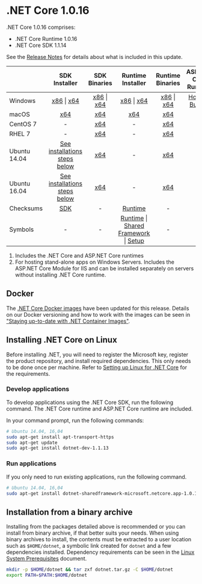 # .NET Core 1.0.16

.NET Core 1.0.16 comprises:

* .NET Core Runtime 1.0.16
* .NET Core SDK 1.1.14

See the [Release Notes](1.0.16.md) for details about what is included in this update.

|           | SDK Installer                                   | SDK Binaries                            | Runtime Installer                                        | Runtime Binaries                                 | ASP.NET Core Runtime           |
| --------- | :------------------------------------------:     | :----------------------:                 | :---------------------------:                            | :-------------------------:                      | :-----------------:            |
| Windows   | [x86][dotnet-dev-win-x86.exe] \| [x64][dotnet-dev-win-x64.exe] | [x86][dotnet-dev-win-x86.zip] \| [x64][dotnet-dev-win-x64.zip] | [x86][dotnet-win-x86.exe] \| [x64][dotnet-win-x64.exe] | [x86][dotnet-win-x86.zip] \| [x64][dotnet-win-x64.zip] | [Hosting Bundle][DotNetCore-WindowsHosting.exe] |
| macOS     | [x64][dotnet-dev-osx-x64.pkg]  | [x64][dotnet-dev-osx-x64.tar.gz]     | [x64][dotnet-osx-x64.pkg] | [x64][dotnet-osx-x64.tar.gz] | - |
| CentOS 7  | - | [x64][dotnet-dev-centos-x64.tar.gz] | - | [x64][dotnet-centos-x64.tar.gz]  | - |
| RHEL 7    | -                                                | [x64][dotnet-dev-rhel-x64.tar.gz]                    | -                                                        | [x64][dotnet-rhel-x64.tar.gz] | - |
| Ubuntu 14.04 | [See installations steps below](#installing-net-core-on-linux)   | [x64][dotnet-dev-ubuntu-x64.tar.gz] | - | [x64][dotnet-ubuntu-x64.tar.gz] | - |
| Ubuntu 16.04 | [See installations steps below](#installing-net-core-on-linux)   | [x64][dotnet-dev-ubuntu.16.04-x64.tar.gz] | - | [x64][dotnet-ubuntu.16.04-x64.tar.gz]  | - |
| Checksums | [SDK][checksums-sdk]                             | -                                        | [Runtime][checksums-runtime]                             | - | - |
| Symbols   | -                                                | -                                        | [Runtime][coreclr-symbols.zip] \| [Shared Framework][corefx-symbols.zip] \| [Setup][core-setup-symbols.zip] | - | - |

1. Includes the .NET Core and ASP.NET Core runtimes
2. For hosting stand-alone apps on Windows Servers. Includes the ASP.NET Core Module for IIS and can be installed separately on servers without installing .NET Core runtime.

## Docker

The [.NET Core Docker images](https://hub.docker.com/r/microsoft/dotnet/) have been updated for this release. Details on our Docker versioning and how to work with the images can be seen in ["Staying up-to-date with .NET Container Images"](https://devblogs.microsoft.com/dotnet/staying-up-to-date-with-net-container-images/).

## Installing .NET Core on Linux

Before installing .NET, you will need to register the Microsoft key, register the product repository, and install required dependencies. This only needs to be done once per machine. Refer to [Setting up Linux for .NET Core][linux-setup] for the requirements.

### Develop applications

To develop applications using the .NET Core SDK, run the following command. The .NET Core runtime and ASP.NET Core runtime are included.

In your command prompt, run the following commands:

```bash
# Ubuntu 14.04, 16,04
sudo apt-get install apt-transport-https
sudo apt-get update
sudo apt-get install dotnet-dev-1.1.13
```

### Run applications

If you only need to run existing applications, run the following command.

```bash
# Ubuntu 14.04, 16,04
sudo apt-get install dotnet-sharedframework-microsoft.netcore.app-1.0.16
```

## Installation from a binary archive

Installing from the packages detailed above is recommended or you can install from binary archive, if that better suits your needs. When using binary archives to install, the contents must be extracted to a user location such as `$HOME/dotnet`, a symbolic link created for `dotnet` and a few dependencies installed.
Dependency requirements can be seen in the [Linux System Prerequisites](https://github.com/dotnet/core/blob/main/linux.md) document.

```bash
mkdir -p $HOME/dotnet && tar zxf dotnet.tar.gz -C $HOME/dotnet
export PATH=$PATH:$HOME/dotnet
```

[dotnet-centos-x64.tar.gz]: https://download.visualstudio.microsoft.com/download/pr/b15f877f-1299-466b-805c-439c4b208229/6b0ebc8e907cd732744974e4f1f0b04f/dotnet-centos-x64.1.0.16.tar.gz
[dotnet-osx-x64.pkg]: https://download.visualstudio.microsoft.com/download/pr/10f564b1-0578-4de0-9ed8-7890c60ccfb2/8dc054cf37402b2af50b11b1b9014130/dotnet-osx-x64.1.0.16.pkg
[dotnet-osx-x64.tar.gz]: https://download.visualstudio.microsoft.com/download/pr/5b37cce1-c0d9-4e91-9dc5-0058fbeb98e8/b675c1cf1b93eb646a6973e15ebe41e9/dotnet-osx-x64.1.0.16.tar.gz
[dotnet-rhel-x64.tar.gz]: https://download.visualstudio.microsoft.com/download/pr/25418bdb-42c9-4f7c-b0a5-737b09a93ffe/185240f5a2295d7a69af7aa7f931f3e7/dotnet-rhel-x64.1.0.16.tar.gz
[dotnet-ubuntu-x64.tar.gz]: https://download.visualstudio.microsoft.com/download/pr/c335a4c7-d629-4b2d-b9c9-00b7d9912c42/856d1c1b365fd59874a93ee3683b655b/dotnet-ubuntu-x64.1.0.16.tar.gz
[dotnet-ubuntu.16.04-x64.tar.gz]: https://download.visualstudio.microsoft.com/download/pr/2601c5ef-3949-4152-bd73-af595e088df5/91a88561ef94c1ef70d59ed112ac76f0/dotnet-ubuntu.16.04-x64.1.0.16.tar.gz
[dotnet-win-x64.exe]: https://download.visualstudio.microsoft.com/download/pr/4d174497-74c3-4bf1-afe9-59c5a3810a4a/0a99d860da08e596727027510a68f250/dotnet-win-x64.1.0.16.exe
[dotnet-win-x64.zip]: https://download.visualstudio.microsoft.com/download/pr/9b27f9be-50fb-4c69-b9be-cc6002bd1d1e/33c6eab6f3c08a7952c6adbd4cf75089/dotnet-win-x64.1.0.16.zip
[dotnet-win-x86.exe]: https://download.visualstudio.microsoft.com/download/pr/64daed07-014f-4d3c-b3e7-637b004c86f3/3d0e71a686e7880bee84ee28bbf452c2/dotnet-win-x86.1.0.16.exe
[dotnet-win-x86.zip]: https://download.visualstudio.microsoft.com/download/pr/9fc3e710-ce64-4523-8b50-5c4b01a8008e/06901323b3f87be43fd00f2d61f84729/dotnet-win-x86.1.0.16.zip
[DotNetCore-WindowsHosting.exe]: https://download.visualstudio.microsoft.com/download/pr/aa5a90a5-4fc3-4198-8bcf-881c6d7e500d/c0d3855628d650f67ad1131c2e43fa9f/dotnetcore.1.0.16_1.1.13-windowshosting.exe
[dotnet-dev-centos-x64.tar.gz]: https://download.visualstudio.microsoft.com/download/pr/0abec983-ea91-4189-bec3-99cb6da412ce/ad2e817eb7ebb2b47dc5483e8037931d/dotnet-dev-centos-x64.1.1.14.tar.gz
[dotnet-dev-osx-x64.pkg]: https://download.visualstudio.microsoft.com/download/pr/110b99a1-956d-447b-a8b8-1ea3c5db4e91/fae4867498119342a328117f19437efb/dotnet-dev-osx-x64.1.1.14.pkg
[dotnet-dev-osx-x64.tar.gz]: https://download.visualstudio.microsoft.com/download/pr/d3dc46de-b060-4a4c-801b-3b33ee62485f/cd18f54d5259563a92c98bb0dc410176/dotnet-dev-osx-x64.1.1.14.tar.gz
[dotnet-dev-rhel-x64.tar.gz]: https://download.visualstudio.microsoft.com/download/pr/77cbb3f7-ca39-4884-944a-ba2dbe6bc7cc/cef42f3ed25e940c1b55d4a8f83f9a8f/dotnet-dev-rhel-x64.1.1.14.tar.gz
[dotnet-dev-ubuntu-x64.tar.gz]: https://download.visualstudio.microsoft.com/download/pr/98ae53a6-e2dd-496c-825a-bef389b5191f/1bf26c976962a2f8b3979d878d0f7a19/dotnet-dev-ubuntu-x64.1.1.14.tar.gz
[dotnet-dev-ubuntu.16.04-x64.tar.gz]: https://download.visualstudio.microsoft.com/download/pr/7e1128cb-20b4-4ebd-b41c-c87ca7541ce6/e70c038f504107bdc90edc2811b819f6/dotnet-dev-ubuntu.16.04-x64.1.1.14.tar.gz
[dotnet-dev-win-x64.exe]: https://download.visualstudio.microsoft.com/download/pr/f53f5275-d721-4303-9bf3-e06c49687a96/9eb3d4e75dbf437d44291a61fe3c3443/dotnet-dev-win-x64.1.1.14.exe
[dotnet-dev-win-x64.zip]: https://download.visualstudio.microsoft.com/download/pr/7493cfb3-dd7d-4d98-a114-c3d37a9bd322/976094b325aa4f9d180f443a945b1fcb/dotnet-dev-win-x64.1.1.14.zip
[dotnet-dev-win-x86.exe]: https://download.visualstudio.microsoft.com/download/pr/f915581d-6116-4473-ba8f-8093e047c9de/4e2d74169c4419d3a80bc4edfdb5248b/dotnet-dev-win-x86.1.1.14.exe
[dotnet-dev-win-x86.zip]: https://download.visualstudio.microsoft.com/download/pr/9f00da2a-a885-4ea0-b1e1-2b15c49fce2b/d7a3a37c85b290470fc5f6b6a98e1510/dotnet-dev-win-x86.1.1.14.zip
[core-setup-symbols.zip]: https://download.visualstudio.microsoft.com/download/pr/de24857a-e53c-403b-891d-66ab513496e9/dc7a06c174966c71ab93c2595fa84890/core-setup-1.0.16-symbols.zip
[coreclr-symbols.zip]: https://download.visualstudio.microsoft.com/download/pr/d01ea2b6-2b9a-42d8-9eb9-4659e6849d53/d832ab4eb94a6c2f596c44d4c1e78a6d/coreclr-1.0.16-symbols.zip
[corefx-symbols.zip]: https://download.visualstudio.microsoft.com/download/pr/79a3d837-f7dd-467f-a745-338ba0eaf5da/5e22bd1609af3e37f59ccd41d324260c/corefx-1.0.16-symbols.zip

[checksums-runtime]: https://builds.dotnet.microsoft.com/dotnet/checksums/1.0.16-runtime-sha.txt
[checksums-sdk]: https://builds.dotnet.microsoft.com/dotnet/checksums/1.1.14-sdk-sha.txt

[linux-setup]: https://github.com/dotnet/core/blob/main/linux.md
